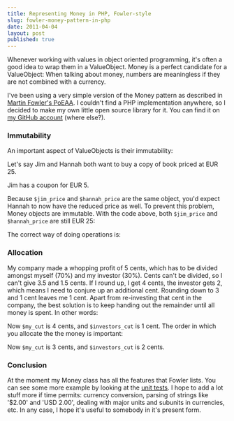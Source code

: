 ```yaml
---
title: Representing Money in PHP, Fowler-style
slug: fowler-money-pattern-in-php
date: 2011-04-04
layout: post
published: true
---
```


Whenever working with values in object oriented programming, it's often a good idea to wrap them in a ValueObject. Money is a perfect candidate for a ValueObject: When talking about money, numbers are meaningless if they are not combined with a currency.

I've been using a very simple version of the Money pattern as described in [Martin Fowler's PoEAA](http://martinfowler.com/books.html). I couldn't find a PHP implementation anywhere, so I decided to make my own little open source library for it. You can find it on [my GitHub account](https://github.com/mathiasverraes/money) (where else?).

### Immutability

An important aspect of ValueObjects is their immutability:

Let's say Jim and Hannah both want to buy a copy of book priced at EUR 25.

<script src="https://gist.github.com/3973917.js?file=1.php"></script>

Jim has a coupon for EUR 5.

<script src="https://gist.github.com/3973917.js?file=2.php"></script>

Because `$jim_price` and `$hannah_price` are the same object, you'd expect Hannah to now have the reduced price as well. To prevent this problem, Money objects are immutable. With the code above, both `$jim_price` and `$hannah_price` are still EUR 25:

<script src="https://gist.github.com/3973917.js?file=3.php"></script>

The correct way of doing operations is:

<script src="https://gist.github.com/3973917.js?file=4.php"></script>


### Allocation

My company made a whopping profit of 5 cents, which has to be divided amongst myself (70%) and my investor (30%). Cents can't be divided, so I can't give 3.5 and 1.5 cents. If I round up, I get 4 cents, the investor gets 2, which means I need to conjure up an additional cent. Rounding down to 3 and 1 cent leaves me 1 cent. Apart from re-investing that cent in the company, the best solution is to keep handing out the remainder until all money is spent. In other words:

<script src="https://gist.github.com/3973917.js?file=5.php"></script>

Now `$my_cut` is 4 cents, and `$investors_cut` is 1 cent. The order in which you allocate the the money is important:

<script src="https://gist.github.com/3973917.js?file=6.php"></script>

Now `$my_cut` is 3 cents, and `$investors_cut` is 2 cents.

### Conclusion

At the moment my Money class has all the features that Fowler lists. You can see some more example by looking at the [unit tests](https://github.com/mathiasverraes/money/tree/master/tests). I hope to add a lot stuff more if time permits: currency conversion, parsing of strings like '$2.00' and 'USD 2.00', dealing with major units and subunits in currencies, etc. In any case, I hope it's useful to somebody in it's present form.

